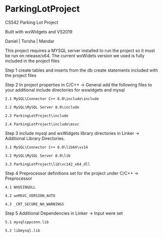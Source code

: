# ParkingLotProject

CS542 Parking Lot Project

Built with wxWidgets and VS2019

Daniel | Torsha | Mandar

This project requires a MYSQL server installed to run the project so it must be run on release/x64. The current wxWidets version we used is fully included in the project files

Step 1 create tables and inserts from the db create statements included with the project files

Step 2 In project properties in C/C++ -> General add the following files to your additional include directories for wxwidgets and mysql

	2.1 MySQL\Connector C++ 8.0\include\include 

	2.2 MySQL\MySQL Server 8.0\include

	2.3 ParkingLotProject\include

	2.4 ParkingLotProject\include\msvc

Step 3 include mysql and wxWidgets library directories in Linker -> Additional Library Directories.

	3.1 MySQL\Connector C++ 8.0\lib64\vs14

	3.2 MySQL\MySQL Server 8.0\lib

	3.3 ParkingLotProject\lib\vc142_x64_dll

Step 4 Preprocessor definitions set for the project under C/C++ -> Preprocessor

	4.1 WXUSINGDLL

	4.2 wxMSVC_VERSION_AUTO

	4.3 _CRT_SECURE_NO_WARNINGS

Step 5 Additional Dependencies in Linker -> Input were set

	5.1 mysqlcppconn.lib

	5.2 libmysql.lib